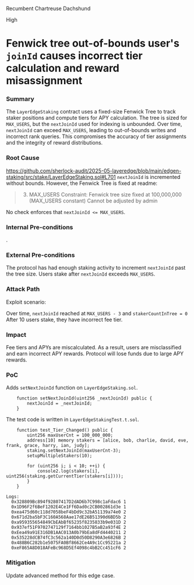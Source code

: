 Recumbent Chartreuse Dachshund

High

# Fenwick tree out-of-bounds user's `joinId` causes incorrect tier calculation and reward misassignment

### Summary

The `LayerEdgeStaking` contract uses a fixed-size Fenwick Tree to track staker positions and compute tiers for APY calculation. The tree is sized for `MAX_USERS`, but the `nextJoinId` used for indexing is unbounded. Over time, `nextJoinId` can exceed `MAX_USERS`, leading to out-of-bounds writes and incorrect rank queries. This compromises the accuracy of tier assignments and the integrity of reward distributions.

### Root Cause

https://github.com/sherlock-audit/2025-05-layeredge/blob/main/edgen-staking/src/stake/LayerEdgeStaking.sol#L701
`nextJoinId` is incremented without bounds.
However, the Fenwick Tree is fixed at readme:
> 3. MAX_USERS Constraint:
Fenwick tree size fixed at 100,000,000 (MAX_USERS constant)
Cannot be adjusted by admin

No check enforces that `nextJoinId <= MAX_USERS`.

### Internal Pre-conditions

.

### External Pre-conditions

The protocol has had enough staking activity to increment `nextJoinId` past the tree size.
Users stake after `nextJoinId` exceeds `MAX_USERS`.

### Attack Path

Exploit scenario:

Over time, `nextJoinId` reached at `MAX_USERS - 3` and `stakerCountInTree = 0`
After 10 users stake, they have incorrect fee tier.

### Impact

Fee tiers and APYs are miscalculated.
As a result, users are misclassified and earn incorrect APY rewards.
Protocol will lose funds due to large APY rewards.



### PoC

Adds `setNextJoinId` function on `LayerEdgeStaking.sol`.
```solidity
    function setNextJoinId(uint256 _nextJoinId) public {
        nextJoinId = _nextJoinId;
    }
```
The test code is written in `LayerEdgeStakingTest.t.sol`.
```solidity
    function test_Tier_Changed() public {
        uint256 maxUserCnt = 100_000_000;
        address[10] memory stakers = [alice, bob, charlie, david, eve, frank, grace, harry, ian, judy];
        staking.setNextJoinId(maxUserCnt-3);
        setupMultipleStakers(10);

        for (uint256 i; i < 10; ++i) {
            console2.log(stakers[i], uint256(staking.getCurrentTier(stakers[i])));
        }
    }
```
```solidity
Logs:
  0x328809Bc894f92807417D2dAD6b7C998c1aFdac6 1
  0x1D96F2f6BeF1202E4Ce1Ff6Dad0c2CB002861d3e 1
  0xea475d60c118d7058beF4bDd9c32bA51139a74e0 2
  0x671d2ba5bF3C160A568Aae17dE26B51390d6BD5b 2
  0xa959355654849CbEAbBf65235f8235833b9e031D 2
  0x937ef51F9702747129f7164bb1027B5aB2a93f4E 2
  0xEea49a91E316DB1AAC013A0b79bEa8dFd4440211 2
  0x535228dCB74fC3c562a140D0d50D8290A3e6826B 2
  0x488B6C282b1e5075FA0Bf8662Ce4A9c1Cc95221a 2
  0xeF865A8D018AFeBc968D5Ef4098c4bB2Cc451cF6 2
```

### Mitigation

Update advanced method for this edge case.